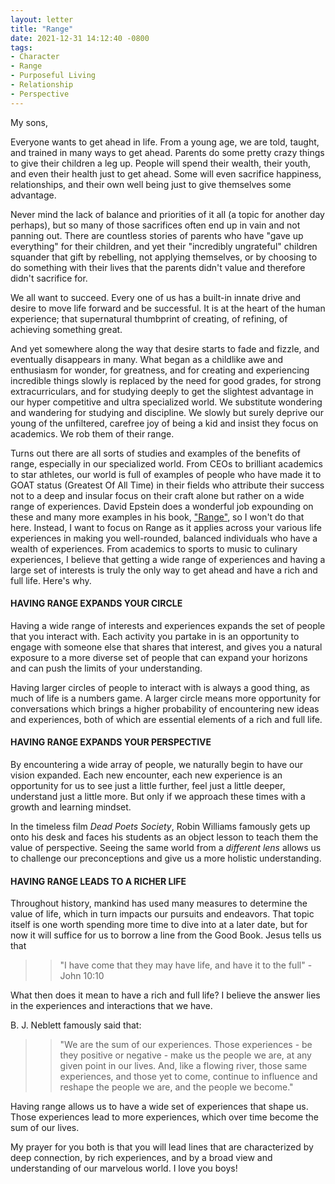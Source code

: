 ```yaml
---
layout: letter
title: "Range"
date: 2021-12-31 14:12:40 -0800
tags:
- Character
- Range
- Purposeful Living
- Relationship
- Perspective
---
```

My sons,

Everyone wants to get ahead in life. From a young age, we are told, taught, and trained in many ways to get ahead. Parents do some pretty crazy things to give their children a leg up. People will spend their wealth, their youth, and even their health just to get ahead. Some will even sacrifice happiness, relationships, and their own well being just to give themselves some advantage.

Never mind the lack of balance and priorities of it all (a topic for another day perhaps), but so many of those sacrifices often end up in vain and not panning out. There are countless stories of parents who have "gave up everything" for their children, and yet their "incredibly ungrateful" children squander that gift by rebelling, not applying themselves, or by choosing to do something with their lives that the parents didn't value and therefore didn't sacrifice for.

We all want to succeed. Every one of us has a built-in innate drive and desire to move life forward and be successful. It is at the heart of the human experience; that supernatural thumbprint of creating, of refining, of achieving something great.

And yet somewhere along the way that desire starts to fade and fizzle, and eventually disappears in many. What began as a childlike awe and enthusiasm for wonder, for greatness, and for creating and experiencing incredible things slowly is replaced by the need for good grades, for strong extracurriculars, and for studying deeply to get the slightest advantage in our hyper competitive and ultra specialized world. We substitute wondering and wandering for studying and discipline. We slowly but surely deprive our young of the unfiltered, carefree joy of being a kid and insist they focus on academics. We rob them of their range.

Turns out there are all sorts of studies and examples of the benefits of range, especially in our specialized world. From CEOs to brilliant academics to star athletes, our world is full of examples of people who have made it to GOAT status (Greatest Of All Time) in their fields who attribute their success not to a deep and insular focus on their craft alone but rather on a wide range of experiences. David Epstein does a wonderful job expounding on these and many more examples in his book, ["Range"]("https://www.amazon.com/Range-Generalists-Triumph-Specialized-World/dp/0735214506/ref=sr_1_1?crid=5MOOY4HRZ9NZ&keywords=range&qid=1641169397&sprefix=range%2Caps%2C145&sr=8-1"), so I won't do that here. Instead, I want to focus on Range as it applies across your various life experiences in making you well-rounded, balanced individuals who have a wealth of experiences. From academics to sports to music to culinary experiences, I believe that getting a wide range of experiences and having a large set of interests is truly the only way to get ahead and have a rich and full life. Here's why.

#### HAVING RANGE EXPANDS YOUR CIRCLE
Having a wide range of interests and experiences expands the set of people that you interact with. Each activity you partake in is an opportunity to engage with someone else that shares that interest, and gives you a natural exposure to a more diverse set of people that can expand your horizons and can push the limits of your understanding.

Having larger circles of people to interact with is always a good thing, as much of life is a numbers game. A larger circle means more opportunity for conversations which brings a higher probability of encountering new ideas and experiences, both of which are essential elements of a rich and full life.

#### HAVING RANGE EXPANDS YOUR PERSPECTIVE
By encountering a wide array of people, we naturally begin to have our vision expanded. Each new encounter, each new experience is an opportunity for us to see just a little further, feel just a little deeper, understand just a little more. But only if we approach these times with a growth and learning mindset.

In the timeless film *Dead Poets Society*, Robin Williams famously gets up onto his desk and faces his students as an object lesson to teach them the value of perspective. Seeing the same world from a *different lens* allows us to challenge our preconceptions and give us a more holistic understanding.

#### HAVING RANGE LEADS TO A RICHER LIFE
Throughout history, mankind has used many measures to determine the value of life, which in turn impacts our pursuits and endeavors. That topic itself is one worth spending more time to dive into at a later date, but for now it will suffice for us to borrow a line from the Good Book. Jesus tells us that

>> "I have come that they may have life, and have it to the full" - John 10:10

What then does it mean to have a rich and full life? I believe the answer lies in the experiences and interactions that we have.

B. J. Neblett famously said that:

>> "We are the sum of our experiences. Those experiences - be they positive or negative - make us the people we are, at any given point in our lives. And, like a flowing river, those same experiences, and those yet to come, continue to influence and reshape the people we are, and the people we become."

Having range allows us to have a wide set of experiences that shape us. Those experiences lead to more experiences, which over time become the sum of our lives.

My prayer for you both is that you will lead lines that are characterized by deep connection, by rich experiences, and by a broad view and understanding of our marvelous world. I love you boys!
